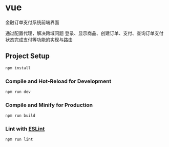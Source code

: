 # vue 
金融订单支付系统前端界面

通过配置代理，解决跨域问题
登录、显示商品、创建订单、支付、查询订单支付状态完成支付等功能的实现与路由

## Project Setup

```sh
npm install
```

### Compile and Hot-Reload for Development

```sh
npm run dev
```

### Compile and Minify for Production

```sh
npm run build
```

### Lint with [ESLint](https://eslint.org/)

```sh
npm run lint
```